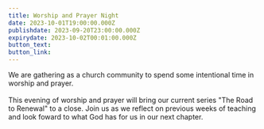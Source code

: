```yaml
---
title: Worship and Prayer Night
date: 2023-10-01T19:00:00.000Z
publishdate: 2023-09-20T23:00:00.000Z
expirydate: 2023-10-02T00:01:00.000Z
button_text:
button_link:
---
```

We are gathering as a church community to spend some intentional time in worship and prayer.\
\
This evening of worship and prayer will bring our current series "The Road to Renewal" to a close. Join us as we reflect on previous weeks of teaching and look foward to what God has for us in our next chapter.






